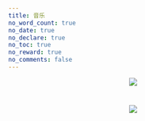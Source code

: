 ```yaml
---
title: 音乐
no_word_count: true
no_date: true
no_declare: true
no_toc: true
no_reward: true
no_comments: false
---
```


<center>
    <img src="https://qiniu.findn.cn/blog/photos/article/music-1.jpg" />
</center>


<!-- 添加APlayer音乐播放器,详见: https://aplayer.js.org -->

<link rel="stylesheet" href="https://cdn.jsdelivr.net/npm/aplayer@1.10.1/dist/APlayer.min.css">

<!-- 列表左对齐 并显示在最上面一层 -->
<div id="aplayer2" style="text-align:left;">

<script src="https://cdn.jsdelivr.net/npm/hls.js@latest"></script>
<script src="https://cdn.jsdelivr.net/npm/aplayer@1.10.1/dist/APlayer.min.js"></script>
<script src="https://cdn.jsdelivr.net/npm/color-thief-don@2.0.2/src/color-thief.js"></script>

<!-- 为方便修改，添加一个配置文件，修改时直接修改配置文件即可。 -->
<script type="text/javascript" src="/music/aplayer_page_config.js"></script>

<!-- 根据封面自适应主题色，主要是作用于进度条 -->

<script type="text/javascript">
	  const colorThief = new ColorThief();
	  const setTheme = (index) => {
		if (!ap.list.audios[index].theme) {
		  colorThief.getColorAsync(ap.list.audios[index].cover, function(color) {
			ap.theme(`rgb(${color[0]}, ${color[1]}, ${color[2]})`, index);
		  });
		}
	  };
	  setTheme(ap.list.index);
	  ap.on('listswitch', (data) => {
		setTheme(data.index);
	  });
</script>
<!-- APlayer音乐播放器功能结束 -->


<center>
    <h1></h1>
	<h1></h1>
</center>

<center>
<img src="https://qiniu.findn.cn/blog/photos/article/music-2.jpg" />
</center>
<!-- 用meting-js 添加APlayer音乐播放器, 可以实现添加导入音乐列表, 详见: https://github.com/metowolf/MetingJS -->
<!-- 支持server：netease, tencent, kugou, xiami, baidu -->
<!-- 网易云音乐 “我喜欢的音乐”不支持 其它收藏歌单均支持 -->
<!-- require APlayer -->
<link rel="stylesheet" href="https://cdn.jsdelivr.net/npm/aplayer/dist/APlayer.min.css">

<script src="https://cdn.jsdelivr.net/npm/aplayer/dist/APlayer.min.js"></script>
<!-- require MetingJS -->
<script src="https://cdn.jsdelivr.net/npm/meting@2/dist/Meting.min.js"></script>

<!-- 歌单 替换id即可 -->
<meting-js style="margin-top: 1.5rem;width: auto;height: auto"
	server="netease"
	type="playlist"
	id="6728476093"
	fixed="false"
	mini="false"
	theme="#0088cc"
	autoplay="false"
	loop="all"
	preload="auto"
	volume="0.7"
	order="list"
	mutex="true"
	list-folded="false"
	list-max-height="700px"
	storage-name="metingjs">
</meting-js>








